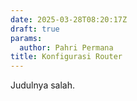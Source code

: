 ```yaml
---
date: 2025-03-28T08:20:17Z
draft: true
params:
  author: Pahri Permana 
title: Konfigurasi Router
---
```

Judulnya salah.
